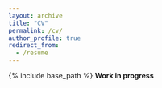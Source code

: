 ```yaml
---
layout: archive
title: "CV"
permalink: /cv/
author_profile: true
redirect_from:
  - /resume
---
```


{% include base_path %}
**Work in progress**
<!--
**Links**

For a (hopefully) up-to-date CV, please see here: [Full CV](https://docs.google.com/document/d/113rhVV6A4y7ox7r--CR_EeLmeXzqWglQHD9-91S5a2k/edit?usp=sharing)

**The remainder of this page will be a summary that I will do my best to keep updated (currently still a WIP)**

Education
------
* BA in Natural Sciences, University of Cambridge, 2018-2021
* MSc in Science And Technology In Society, University of Edinburgh, 2021-2022 (ongoing)

Research experience
------
* Summer 2021: Research Fellow, Cambridge Existential Risks Initiative (ongoing)
  * 8 weeks of full-time work researching genomic surveillance for pandemic preparedness.

* Spring 2021: Volunteer Research Assistant, DrugScience
  * 4 weeks of part-time work investigating the rescheduling of psilocybin to treat end-of-life depression.
--->
<!--
Work experience
======
* Summer 2015: Research Assistant
  * Github University
  * Duties included: Tagging issues
  * Supervisor: Professor Git

* Fall 2015: Research Assistant
  * Github University
  * Duties included: Merging pull requests
  * Supervisor: Professor Hub
  
Skills
======
* Skill 1
* Skill 2
  * Sub-skill 2.1
  * Sub-skill 2.2
  * Sub-skill 2.3
* Skill 3

Publications
======
  <ul>{% for post in site.publications %}
    {% include archive-single-cv.html %}
  {% endfor %}</ul>
  
Talks
======
  <ul>{% for post in site.talks %}
    {% include archive-single-talk-cv.html %}
  {% endfor %}</ul>
  
Teaching
======
  <ul>{% for post in site.teaching %}
    {% include archive-single-cv.html %}
  {% endfor %}</ul>
  
Service and leadership
======
* Currently signed in to 43 different slack teams

--->

